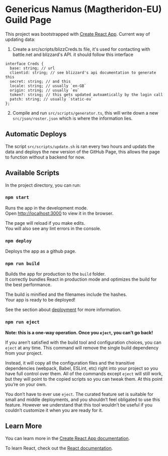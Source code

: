 # Genericus Namus (Magtheridon-EU) Guild Page

This project was bootstrapped with [Create React App](https://github.com/facebook/create-react-app).
Current way of updating data:
1. Create a src/scripts/blizzCreds.ts file, it's used for contacting with battle.net and blizzard's API. it should follow this interface 
```
interface Creds {
  base: string; // url
  clientid: string; // see blizzard's api documentation to generate this
  secret: string; // and this
  locale: string; // usually `en-GB`
  origin: string; // usually `eu`
  token?: string; // this gets updated autoamtically by the login call
  patch: string; // usually `static-eu`
};
```
2. Compile and run `src/scripts/generator.ts`, this will write down a new `src/json/roster.json` which is where the information lies.

## Automatic Deploys
The script `src/scripts/update.sh` is ran every two hours and updats the data and deploys the new version of the GitHub Page, this allows the page to function without a backend for now.


## Available Scripts

In the project directory, you can run:

### `npm start`

Runs the app in the development mode.\
Open [http://localhost:3000](http://localhost:3000) to view it in the browser.

The page will reload if you make edits.\
You will also see any lint errors in the console.

### `npm deploy`

Deploys the app as a github page.

### `npm run build`

Builds the app for production to the `build` folder.\
It correctly bundles React in production mode and optimizes the build for the best performance.

The build is minified and the filenames include the hashes.\
Your app is ready to be deployed!

See the section about [deployment](https://facebook.github.io/create-react-app/docs/deployment) for more information.

### `npm run eject`

**Note: this is a one-way operation. Once you `eject`, you can’t go back!**

If you aren’t satisfied with the build tool and configuration choices, you can `eject` at any time. This command will remove the single build dependency from your project.

Instead, it will copy all the configuration files and the transitive dependencies (webpack, Babel, ESLint, etc) right into your project so you have full control over them. All of the commands except `eject` will still work, but they will point to the copied scripts so you can tweak them. At this point you’re on your own.

You don’t have to ever use `eject`. The curated feature set is suitable for small and middle deployments, and you shouldn’t feel obligated to use this feature. However we understand that this tool wouldn’t be useful if you couldn’t customize it when you are ready for it.

## Learn More

You can learn more in the [Create React App documentation](https://facebook.github.io/create-react-app/docs/getting-started).

To learn React, check out the [React documentation](https://reactjs.org/).
